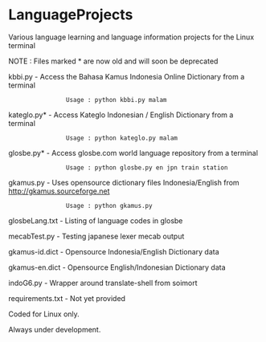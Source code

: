 

LanguageProjects
================


Various language learning and language information projects for the Linux terminal


NOTE : Files marked *  are now old and will soon be deprecated



kbbi.py           - Access the Bahasa Kamus Indonesia Online Dictionary from a terminal

                    Usage : python kbbi.py malam 

kateglo.py*       - Access Kateglo Indonesian / English Dictionary from a terminal
                  
                    Usage : python kateglo.py malam

glosbe.py*        - Access glosbe.com world language repository from a terminal

                    Usage : python glosbe.py en jpn train station
                    
gkamus.py         - Uses opensource dictionary files Indonesia/English from http://gkamus.sourceforge.net                    

                    Usage : python gkamus.py
              
glosbeLang.txt    - Listing of language codes in glosbe    

mecabTest.py      - Testing japanese lexer mecab output

gkamus-id.dict    - Opensource Indonesia/English Dictionary data

gkamus-en.dict    - Opensource English/Indonesian Dictionary data

indoG6.py         - Wrapper around translate-shell from soimort

requirements.txt  - Not yet provided


Coded for Linux only.

Always under development.


